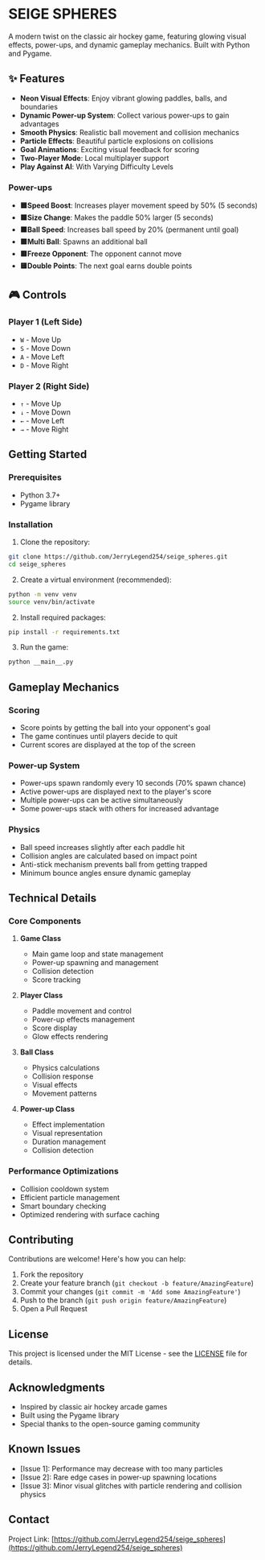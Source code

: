 #  SEIGE SPHERES

A modern twist on the classic air hockey game, featuring glowing visual effects, power-ups, and dynamic gameplay mechanics. Built with Python and Pygame.

## ✨ Features

- **Neon Visual Effects**: Enjoy vibrant glowing paddles, balls, and boundaries
- **Dynamic Power-up System**: Collect various power-ups to gain advantages
- **Smooth Physics**: Realistic ball movement and collision mechanics
- **Particle Effects**: Beautiful particle explosions on collisions
- **Goal Animations**: Exciting visual feedback for scoring
- **Two-Player Mode**: Local multiplayer support
- **Play Against AI**: With Varying Difficulty Levels

### Power-ups

  - **🟦Speed Boost**: Increases player movement speed by 50% (5 seconds) 
  - **🟪Size Change**: Makes the paddle 50% larger (5 seconds) 
  - **🟧Ball Speed**: Increases ball speed by 20% (permanent until goal) 
  - **🟩Multi Ball**: Spawns an additional ball 
  - **🟥Freeze Opponent**: The opponent cannot move 
  - **🟨Double Points**: The next goal earns double points 

## 🎮 Controls

### Player 1 (Left Side)
- `W` - Move Up
- `S` - Move Down
- `A` - Move Left
- `D` - Move Right

### Player 2 (Right Side)
- `↑` - Move Up
- `↓` - Move Down
- `←` - Move Left
- `→` - Move Right

##  Getting Started

### Prerequisites

- Python 3.7+
- Pygame library

### Installation

1. Clone the repository:
```bash
git clone https://github.com/JerryLegend254/seige_spheres.git
cd seige_spheres
```
2. Create a virtual environment (recommended):
```bash
python -m venv venv
source venv/bin/activate
```

2. Install required packages:
```bash
pip install -r requirements.txt
```

3. Run the game:
```bash
python __main__.py
```

##  Gameplay Mechanics

### Scoring
- Score points by getting the ball into your opponent's goal
- The game continues until players decide to quit
- Current scores are displayed at the top of the screen

### Power-up System
- Power-ups spawn randomly every 10 seconds (70% spawn chance)
- Active power-ups are displayed next to the player's score
- Multiple power-ups can be active simultaneously
- Some power-ups stack with others for increased advantage

### Physics
- Ball speed increases slightly after each paddle hit
- Collision angles are calculated based on impact point
- Anti-stick mechanism prevents ball from getting trapped
- Minimum bounce angles ensure dynamic gameplay

## Technical Details

### Core Components

1. **Game Class**
   - Main game loop and state management
   - Power-up spawning and management
   - Collision detection
   - Score tracking

2. **Player Class**
   - Paddle movement and control
   - Power-up effects management
   - Score display
   - Glow effects rendering

3. **Ball Class**
   - Physics calculations
   - Collision response
   - Visual effects
   - Movement patterns

4. **Power-up Class**
   - Effect implementation
   - Visual representation
   - Duration management
   - Collision detection

### Performance Optimizations

- Collision cooldown system
- Efficient particle management
- Smart boundary checking
- Optimized rendering with surface caching

##  Contributing

Contributions are welcome! Here's how you can help:

1. Fork the repository
2. Create your feature branch (`git checkout -b feature/AmazingFeature`)
3. Commit your changes (`git commit -m 'Add some AmazingFeature'`)
4. Push to the branch (`git push origin feature/AmazingFeature`)
5. Open a Pull Request

##  License

This project is licensed under the MIT License - see the [LICENSE](LICENSE) file for details.

##  Acknowledgments

- Inspired by classic air hockey arcade games
- Built using the Pygame library
- Special thanks to the open-source gaming community

##  Known Issues

- [Issue 1]: Performance may decrease with too many particles
- [Issue 2]: Rare edge cases in power-up spawning locations
- [Issue 3]: Minor visual glitches with particle rendering and collision physics

##  Contact

Project Link: [https://github.com/JerryLegend254/seige_spheres](https://github.com/JerryLegend254/seige_spheres)
